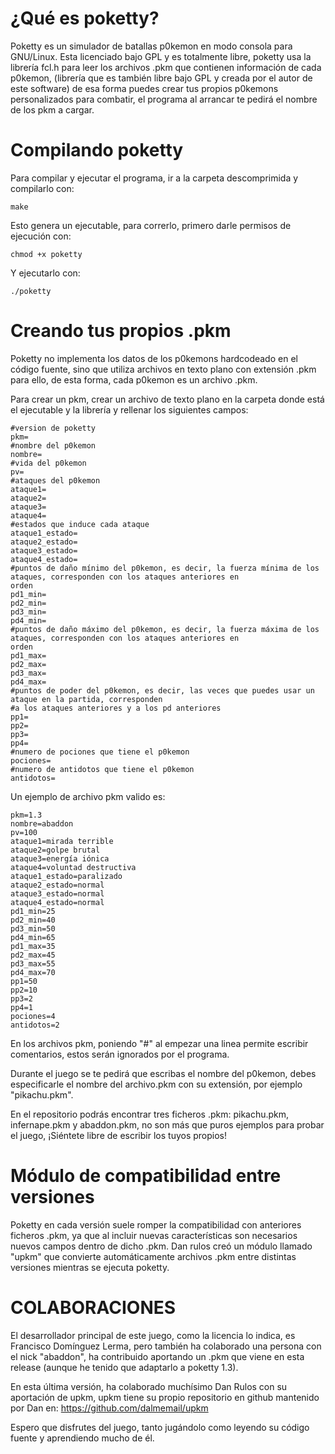 # ¿Qué es poketty?

Poketty es un simulador de batallas p0kemon en modo consola para GNU/Linux.
Esta licenciado bajo GPL y es totalmente libre, poketty usa la librería fcl.h
para leer los archivos .pkm que contienen información de cada p0kemon,
(librería que es también libre bajo GPL y creada por el autor de este software)
de esa forma puedes crear tus propios p0kemons personalizados para combatir,
el programa al arrancar te pedirá el nombre de los pkm a cargar.

# Compilando poketty

Para compilar y ejecutar el programa, ir a la carpeta descomprimida y compilarlo con:
```
make
```
Esto genera un ejecutable, para correrlo, primero darle permisos de ejecución con:
```
chmod +x poketty
```
Y ejecutarlo con:
```
./poketty
```
# Creando tus propios .pkm

Poketty no implementa los datos de los p0kemons hardcodeado en el código fuente, sino que utiliza archivos en texto plano 
con extensión .pkm para ello, de esta forma, cada p0kemon es un archivo .pkm.

Para crear un pkm, crear un archivo de texto plano en la carpeta donde está el ejecutable 
y la librería y rellenar los siguientes campos:
```
#version de poketty
pkm=
#nombre del p0kemon
nombre=
#vida del p0kemon
pv=
#ataques del p0kemon
ataque1=
ataque2=
ataque3=
ataque4=
#estados que induce cada ataque
ataque1_estado=
ataque2_estado=
ataque3_estado=
ataque4_estado=
#puntos de daño mínimo del p0kemon, es decir, la fuerza mínima de los ataques, corresponden con los ataques anteriores en 
orden
pd1_min=
pd2_min=
pd3_min=
pd4_min=
#puntos de daño máximo del p0kemon, es decir, la fuerza máxima de los ataques, corresponden con los ataques anteriores en 
orden
pd1_max=
pd2_max=
pd3_max=
pd4_max=
#puntos de poder del p0kemon, es decir, las veces que puedes usar un ataque en la partida, corresponden 
#a los ataques anteriores y a los pd anteriores
pp1=
pp2=
pp3=
pp4=
#numero de pociones que tiene el p0kemon
pociones=
#numero de antidotos que tiene el p0kemon
antidotos=
```
Un ejemplo de archivo pkm valido es:
```
pkm=1.3
nombre=abaddon
pv=100
ataque1=mirada terrible
ataque2=golpe brutal
ataque3=energía iónica
ataque4=voluntad destructiva
ataque1_estado=paralizado
ataque2_estado=normal
ataque3_estado=normal
ataque4_estado=normal
pd1_min=25
pd2_min=40
pd3_min=50
pd4_min=65
pd1_max=35
pd2_max=45
pd3_max=55
pd4_max=70
pp1=50
pp2=10
pp3=2
pp4=1
pociones=4
antidotos=2
```
En los archivos pkm, poniendo "#" al empezar una linea permite escribir comentarios, estos serán ignorados por el programa.

Durante el juego se te pedirá que escribas el nombre del p0kemon, debes especificarle el nombre del archivo.pkm con su 
extensión, por ejemplo "pikachu.pkm".

En el repositorio podrás encontrar tres ficheros .pkm: pikachu.pkm, infernape.pkm y abaddon.pkm, no son más que puros 
ejemplos para probar el juego, ¡Siéntete libre de escribir los tuyos propios!

# Módulo de compatibilidad entre versiones

Poketty en cada versión suele romper la compatibilidad con anteriores ficheros .pkm, ya que al incluir nuevas 
características son necesarios nuevos campos dentro de dicho .pkm. Dan rulos creó un módulo llamado "upkm" que convierte 
automáticamente archivos .pkm entre distintas versiones mientras se ejecuta poketty.

# COLABORACIONES

El desarrollador principal de este juego, como la licencia lo indica, es Francisco Domínguez Lerma, pero también ha colaborado una persona con el nick "abaddon", ha contribuido aportando un .pkm que viene en esta release (aunque he tenido 
que adaptarlo a poketty 1.3).

En esta última versión, ha colaborado muchísimo Dan Rulos con su aportación de upkm, upkm tiene su propio repositorio en github mantenido por Dan en: https://github.com/dalmemail/upkm

Espero que disfrutes del juego, tanto jugándolo como leyendo su código fuente y aprendiendo mucho de él.


